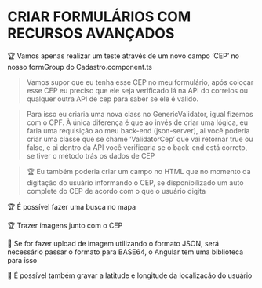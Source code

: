 # CRIAR FORMULÁRIOS COM RECURSOS AVANÇADOS

🏆 Vamos apenas realizar um teste através de um novo campo ‘CEP’ no nosso formGroup do Cadastro.component.ts


> Vamos supor que eu tenha esse CEP no meu formulário, após colocar esse CEP eu preciso que ele seja verificado lá na API do correios ou qualquer outra API de cep para saber se ele é valido.
> 

> Para isso eu criaria uma nova class no GenericValidator, igual fizemos com o CPF. À única diferença é que ao invés de criar uma lógica, eu faria uma requisição ao meu back-end (json-server), ai você poderia criar uma classe que se chame ‘ValidatorCep’ que vai retornar true ou false, e ai dentro da API você verificaria se o back-end está correto, se tiver o método trás os dados de CEP
> 

 > 🏆 Eu também poderia criar um campo no HTML que no momento da digitação do usuário informando o CEP, se disponibilizado um auto complete do CEP de acordo com o que o usuário digita
> 

🏆 É possível fazer uma busca no mapa

🏆 Trazer imagens junto com o CEP

🚨 Se for fazer upload de imagem utilizando o formato JSON, será necessário passar o formato para BASE64, o Angular tem uma biblioteca para isso


🚨 É possível também gravar a latitude e longitude da localização do usuário

